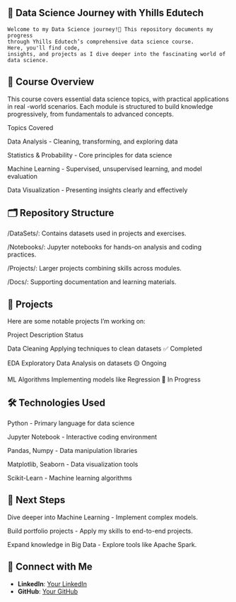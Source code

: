 ## 🌟 Data Science Journey with Yhills Edutech


    Welcome to my Data Science journey!🚀 This repository documents my progress 
    through Yhills Edutech’s comprehensive data science course. 
    Here, you'll find code,
    insights, and projects as I dive deeper into the fascinating world of data science.

## 📜 Course Overview
This course covers essential data science topics, with practical applications in real
-world scenarios. Each module is structured to build knowledge progressively, from 
fundamentals to advanced concepts.

Topics Covered


Data Analysis - Cleaning, transforming, and exploring data


Statistics & Probability - Core principles for data science

Machine Learning - Supervised, unsupervised learning, and model evaluation


Data Visualization - Presenting insights clearly and effectively


## 🗂️ Repository Structure


/DataSets/: Contains datasets used in projects and exercises.


/Notebooks/: Jupyter notebooks for hands-on analysis and coding practices.


/Projects/: Larger projects combining skills across modules.


/Docs/: Supporting documentation and learning materials.



## 🚀 Projects


Here are some notable projects I’m working on:

Project	Description	Status


Data Cleaning	Applying techniques to clean datasets	✅ Completed


EDA	Exploratory Data Analysis on datasets	🟡 Ongoing


ML Algorithms	Implementing models like Regression	🔄 In Progress


## 🛠️ Technologies Used


Python - Primary language for data science


Jupyter Notebook - Interactive coding environment


Pandas, Numpy - Data manipulation libraries


Matplotlib, Seaborn - Data visualization tools


Scikit-Learn - Machine learning algorithms


## 🌱 Next Steps


Dive deeper into Machine Learning - Implement complex models.


Build portfolio projects - Apply my skills to end-to-end projects.


Expand knowledge in Big Data - Explore tools like Apache Spark.


## 🤝 Connect with Me

- **LinkedIn**: [Your LinkedIn](https://www.linkedin.com/in/md-sharfe-alam-3979ab227)
- **GitHub**: [Your GitHub](https://github.com/sharfe0188)


